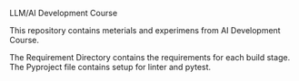 LLM/AI Development Course

This repository contains meterials and experimens from AI Development Course.

The Requirement Directory contains the requirements for each build stage.
The Pyproject file contains setup for linter and pytest.